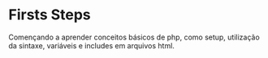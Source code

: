 # Firsts Steps

Començando a aprender conceitos básicos de php, como setup, utilização da sintaxe, variáveis e includes em arquivos html.